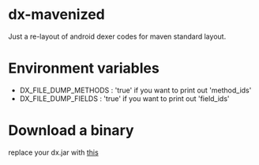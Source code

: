 dx-mavenized
============
Just a re-layout of android dexer codes for maven standard layout.

Environment variables
=====================

 - DX_FILE_DUMP_METHODS : 'true' if you want to print out 'method_ids'
 - DX_FILE_DUMP_FIELDS : 'true' if you want to print out 'field_ids'

Download a binary
=================
replace your dx.jar with [this](https://github.com/behumble/dx-mavenized/blob/master/dist/dx-mavenized.jar?raw=true)

